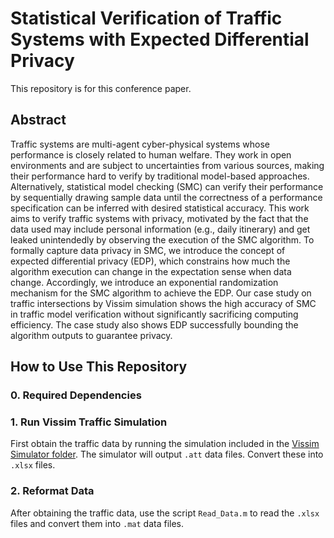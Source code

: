 # Statistical Verification of Traffic Systems with Expected Differential Privacy
This repository is for this conference paper.

## Abstract
Traffic systems are multi-agent cyber-physical systems whose performance is closely related to human welfare. They work in open environments and are subject to uncertainties from various sources, making their performance hard to verify by traditional model-based approaches. Alternatively, statistical model checking (SMC) can verify their performance by sequentially drawing sample data until the correctness of a performance specification can be inferred with desired statistical accuracy. This work aims to verify traffic systems with privacy, motivated by the fact that the data used may include personal information (e.g., daily itinerary) and get leaked unintendedly by observing the execution of the SMC algorithm. To formally capture data privacy in SMC, we introduce the concept of expected differential privacy (EDP), which constrains how much the algorithm execution can change in the expectation sense when data change. Accordingly, we introduce an exponential randomization mechanism for the SMC algorithm to achieve the EDP. Our case study on traffic intersections by Vissim simulation shows the high accuracy of SMC in traffic model verification without significantly sacrificing computing efficiency. The case study also shows EDP successfully bounding the algorithm outputs to guarantee privacy.

## How to Use This Repository

### 0. Required Dependencies

### 1. Run Vissim Traffic Simulation
First obtain the traffic data by running the simulation included in the [Vissim Simulator folder](../main/Vissim%20Simulator). The simulator will output `.att` data files. Convert these into `.xlsx` files.

### 2. Reformat Data
After obtaining the traffic data, use the script `Read_Data.m` to read the `.xlsx` files and convert them into `.mat` data files.
